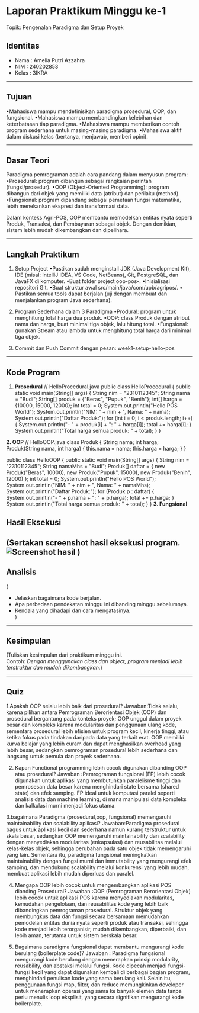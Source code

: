 # Laporan Praktikum Minggu ke-1
Topik: Pengenalan Paradigma dan Setup Proyek

## Identitas
- Nama  : Amelia Putri Azzahra
- NIM   : 240202853
- Kelas : 3IKRA

---

## Tujuan
•Mahasiswa mampu mendefinisikan paradigma prosedural, OOP, dan fungsional.
•Mahasiswa mampu membandingkan kelebihan dan keterbatasan tiap paradigma.
•Mahasiswa mampu memberikan contoh program sederhana untuk masing-masing paradigma.
•Mahasiswa aktif dalam diskusi kelas (bertanya, menjawab, memberi opini).

---

## Dasar Teori
Paradigma pemrograman adalah cara pandang dalam menyusun program:
•Prosedural: program dibangun sebagai rangkaian perintah (fungsi/prosedur).
•OOP (Object-Oriented Programming): program dibangun dari objek yang memiliki data (atribut) dan perilaku (method).
•Fungsional: program dipandang sebagai pemetaan fungsi matematika, lebih menekankan ekspresi dan transformasi data.

Dalam konteks Agri-POS, OOP membantu memodelkan entitas nyata seperti Produk, Transaksi, dan Pembayaran sebagai objek. Dengan demikian, sistem lebih mudah dikembangkan dan dipelihara.

---

## Langkah Praktikum
1. Setup Project
•Pastikan sudah menginstall JDK (Java Development Kit), IDE (misal: IntelliJ IDEA, VS Code, NetBeans), Git, PostgreSQL, dan JavaFX di komputer.
•Buat folder project oop-pos-<nim>.
•Inisialisasi repositori Git.
•Buat struktur awal src/main/java/com/upb/agripos/.
• Pastikan semua tools dapat berjalan (uji dengan membuat dan menjalankan program Java sederhana).

2. Program Sederhana dalam 3 Paradigma
•Produral: program untuk menghitung total harga dua produk.
•OOP: class Produk dengan atribut nama dan harga, buat minimal tiga objek, lalu hitung total.
•Fungsional: gunakan Stream atau lambda untuk menghitung total harga dari minimal tiga objek.

3. Commit dan Push
Commit dengan pesan: week1-setup-hello-pos 

---

## Kode Program
1. **Prosedural**
// HelloProcedural.java
public class HelloProcedural {
   public static void main(String[] args) {
      String nim = "2310112345";
      String nama = "Budi";
      String[] produk = {"Beras", "Pupuk", "Benih"};
      int[] harga = {10000, 15000, 12000};
      int total = 0;
      System.out.println("Hello POS World");
      System.out.println("NIM: " + nim + ", Nama: " + nama);
      System.out.println("Daftar Produk:");
      for (int i = 0; i < produk.length; i++) {
         System.out.println("- " + produk[i] + ": " + harga[i]);
         total += harga[i];
      }
      System.out.println("Total harga semua produk: " + total);
   }
}

**2. OOP**
// HelloOOP.java
class Produk {
   String nama;
   int harga;
   Produk(String nama, int harga) {
      this.nama = nama;
      this.harga = harga;
   }
}

public class HelloOOP {
   public static void main(String[] args) {
      String nim = "2310112345";
      String namaMhs = "Budi";
      Produk[] daftar = {
         new Produk("Beras", 10000),
         new Produk("Pupuk", 15000),
         new Produk("Benih", 12000)
      };
      int total = 0;
      System.out.println("Hello POS World");
      System.out.println("NIM: " + nim + ", Nama: " + namaMhs);
      System.out.println("Daftar Produk:");
      for (Produk p : daftar) {
         System.out.println("- " + p.nama + ": " + p.harga);
         total += p.harga;
      }
      System.out.println("Total harga semua produk: " + total);
   }
}
**3. Fungsional**
## Hasil Eksekusi
(Sertakan screenshot hasil eksekusi program.  
![Screenshot hasil](screenshots/hasil.png)
)
---

## Analisis
(
- Jelaskan bagaimana kode berjalan.  
- Apa perbedaan pendekatan minggu ini dibanding minggu sebelumnya.  
- Kendala yang dihadapi dan cara mengatasinya.  
)
---

## Kesimpulan
(Tuliskan kesimpulan dari praktikum minggu ini.  
Contoh: *Dengan menggunakan class dan object, program menjadi lebih terstruktur dan mudah dikembangkan.*)

---

## Quiz
1.Apakah OOP selalu lebih baik dari prosedural?
   Jawaban:Tidak selalu, karena pilihan antara Pemrograman Berorientasi Objek (OOP) dan prosedural bergantung pada konteks proyek; OOP unggul dalam proyek besar dan kompleks karena modularitas dan penggunaan ulang kode, sementara prosedural lebih efisien untuk program kecil, kinerja tinggi, atau ketika fokus pada tindakan daripada data yang terkait erat. OOP memiliki kurva belajar yang lebih curam dan dapat menghasilkan overhead yang lebih besar, sedangkan pemrograman prosedural lebih sederhana dan langsung untuk pemula dan proyek sederhana. 

2. Kapan Functional programming lebih cocok digunakan dibanding OOP atau prosedural?
   Jawaban :Pemrograman fungsional (FP) lebih cocok digunakan untuk aplikasi yang membutuhkan paralelisme tinggi dan pemrosesan data besar karena menghindari state bersama (shared state) dan efek samping. FP ideal untuk komputasi paralel seperti analisis data dan machine learning, di mana manipulasi data kompleks dan kalkulasi murni menjadi fokus utama. 

3.bagaimana Paradigma (prosedural,oop, fungsional) memengaruhi maintainability dan scalability aplikasi?
   Jawaban:Paradigma prosedural bagus untuk aplikasi kecil dan sederhana namun kurang terstruktur untuk skala besar, sedangkan OOP memengaruhi maintainability dan scalability dengan menyediakan modularitas (enkapsulasi) dan reusabilitas melalui kelas-kelas objek, sehingga perubahan pada satu objek tidak memengaruhi yang lain. Sementara itu, paradigma fungsional meningkatkan maintainability dengan fungsi murni dan immutability yang mengurangi efek samping, dan mendukung scalability melalui konkurensi yang lebih mudah, membuat aplikasi lebih mudah diperluas dan paralel. 

4. Mengapa OOP lebih cocok untuk mengembangkan aplikasi POS dianding Prosedural?
   Jawaban :OOP (Pemrograman Berorientasi Objek) lebih cocok untuk aplikasi POS karena menyediakan modularitas, kemudahan pengelolaan, dan reusabilitas kode yang lebih baik dibandingkan pemrograman prosedural. Struktur objek yang membungkus data dan fungsi secara bersamaan memudahkan pemodelan entitas dunia nyata seperti produk atau transaksi, sehingga kode menjadi lebih terorganisir, mudah dikembangkan, diperbaiki, dan lebih aman, terutama untuk sistem berskala besar. 

5. Bagaimana paradigma fungsional dapat membantu mengurangi kode berulang (boilerplate code)?
   Jawaban : Paradigma fungsional mengurangi kode berulang dengan menerapkan prinsip modularity, reusability, dan abstaksi melalui fungsi. Kode dipecah menjadi fungsi-fungsi kecil yang dapat digunakan kembali di berbagai bagian program, menghindari penulisan kode yang sama berulang kali. Selain itu, penggunaan fungsi map, filter, dan reduce memungkinkan developer untuk menerapkan operasi yang sama ke banyak elemen data tanpa perlu menulis loop eksplisit, yang secara signifikan mengurangi kode boilerplate. 

